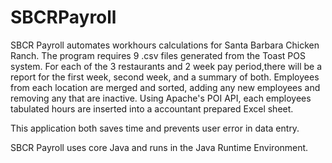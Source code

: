 # SBCRPayroll

SBCR Payroll automates workhours calculations for Santa Barbara Chicken Ranch. The program requires 9 .csv files generated 
from the Toast POS system.  For each of the 3 restaurants and 2 week pay period,there will be a report for the first week,
second week, and a summary of both.  Employees from each location are merged and sorted, adding any new employees and
removing any that are inactive.  Using Apache's POI API, each employees tabulated hours are inserted into a accountant
prepared Excel sheet.

This application both saves time and prevents user error in data entry.


SBCR Payroll uses core Java and runs in the Java Runtime Environment.
